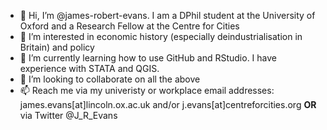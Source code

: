 - 👋 Hi, I’m @james-robert-evans. I am a DPhil student at the University of Oxford and a Research Fellow at the Centre for Cities
- 👀 I’m interested in economic history (especially deindustrialisation in Britain) and policy
- 🌱 I’m currently learning how to use GitHub and RStudio. I have experience with STATA and QGIS.
- 💞️ I’m looking to collaborate on all the above
- 📫 Reach me via my univeristy or workplace email addresses: james.evans[at]lincoln.ox.ac.uk and/or j.evans[at]centreforcities.org **OR** via Twitter @J_R_Evans
